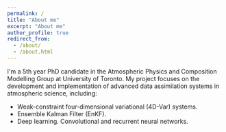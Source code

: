 ```yaml
---
permalink: /
title: "About me"
excerpt: "About me"
author_profile: true
redirect_from: 
  - /about/
  - /about.html
---
```


I'm a 5th year PhD candidate in the Atmospheric Physics and Composition Modelling Group at University of Toronto. My project focuses on the development and implementation of advanced data assimilation systems in atmospheric science, including:

* Weak-constraint four-dimensional variational (4D-Var) systems.
* Ensemble Kalman Filter (EnKF).
* Deep learning. Convolutional and recurrent neural networks.

